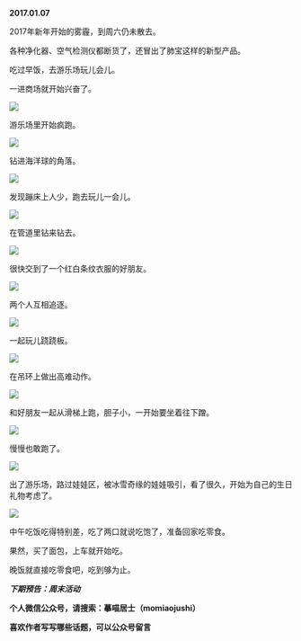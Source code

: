 
          
            
**2017.01.07**

2017年新年开始的雾霾，到周六仍未散去。

各种净化器、空气检测仪都断货了，还冒出了肺宝这样的新型产品。

吃过早饭，去游乐场玩儿会儿。

一进商场就开始兴奋了。




![](//upload-images.jianshu.io/upload_images/51001-1facfd493ae828d1.jpg)




游乐场里开始疯跑。




![](//upload-images.jianshu.io/upload_images/51001-96e41bc1acbe7459.jpg)




钻进海洋球的角落。




![](//upload-images.jianshu.io/upload_images/51001-6c546efe39065f9e.jpg)




发现蹦床上人少，跑去玩儿一会儿。




![](//upload-images.jianshu.io/upload_images/51001-db8702539fe76c83.jpg)




在管道里钻来钻去。




![](//upload-images.jianshu.io/upload_images/51001-d291b90e1bf1a3e6.jpg)




很快交到了一个红白条纹衣服的好朋友。




![](//upload-images.jianshu.io/upload_images/51001-9dd573f0f68f4862.jpg)




两个人互相追逐。




![](//upload-images.jianshu.io/upload_images/51001-e823c3cbc2e57a13.jpg)




一起玩儿跷跷板。




![](//upload-images.jianshu.io/upload_images/51001-33fc9baace97eb38.jpg)




在吊环上做出高难动作。




![](//upload-images.jianshu.io/upload_images/51001-bbe9eaf7673aaa96.jpg)




和好朋友一起从滑梯上跑，胆子小，一开始要坐着往下蹭。




![](//upload-images.jianshu.io/upload_images/51001-a435ce44d94b4c9d.jpg)




慢慢也敢跑了。




![](//upload-images.jianshu.io/upload_images/51001-4798a4b10f1c92c9.jpg)




出了游乐场，路过娃娃区，被冰雪奇缘的娃娃吸引，看了很久，开始为自己的生日礼物考虑了。




![](//upload-images.jianshu.io/upload_images/51001-f96ee56b525cad84.jpg)




中午吃饭吃得特别差，吃了两口就说吃饱了，准备回家吃零食。

果然，买了面包，上车就开始吃。

晚饭就直接吃零食吧，吃到够为止。


***下期预告：周末活动***


**个人微信公众号，请搜索：摹喵居士（momiaojushi）**

**喜欢作者写写哪些话题，可以公众号留言**

          
        